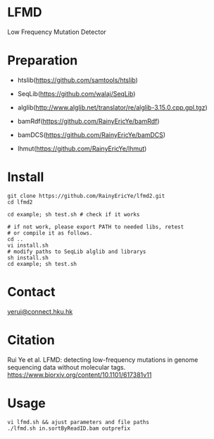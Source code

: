 # LFMD
Low Frequency Mutation Detector

# Preparation

* htslib(https://github.com/samtools/htslib)
- SeqLib(https://github.com/walaj/SeqLib)
* alglib(http://www.alglib.net/translator/re/alglib-3.15.0.cpp.gpl.tgz)
- bamRdf(https://github.com/RainyEricYe/bamRdf)
* bamDCS(https://github.com/RainyEricYe/bamDCS)
- lhmut(https://github.com/RainyEricYe/lhmut)

# Install
    git clone https://github.com/RainyEricYe/lfmd2.git
    cd lfmd2

    cd example; sh test.sh # check if it works

    # if not work, please export PATH to needed libs, retest
    # or compile it as follows.
    cd ..
    vi install.sh
    # modify paths to SeqLib alglib and librarys    
    sh install.sh
    cd example; sh test.sh

    

# Contact
  yerui@connect.hku.hk
  
# Citation
Rui Ye et al. LFMD: detecting low-frequency mutations in genome sequencing data without molecular tags. https://www.biorxiv.org/content/10.1101/617381v11
  
# Usage
    vi lfmd.sh && ajust parameters and file paths
    ./lfmd.sh in.sortByReadID.bam outprefix
